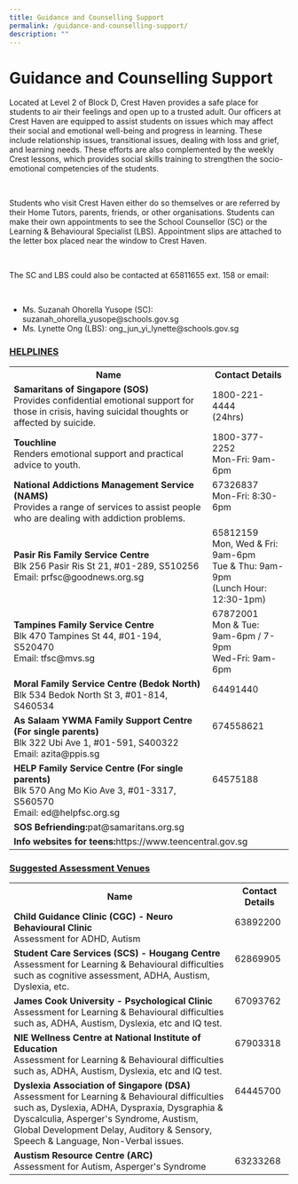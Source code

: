 ```yaml
---
title: Guidance and Counselling Support
permalink: /guidance-and-counselling-support/
description: ""
---
```

<h1>Guidance and Counselling Support</h1>

<p>Located at Level 2 of Block D, Crest Haven provides a safe place for students to air their feelings and open up to a trusted adult. Our officers at Crest Haven are equipped to assist students on issues which may affect their social and emotional well-being and progress in learning. These include relationship issues, transitional issues, dealing with loss and grief, and learning needs. These efforts are also complemented by the weekly Crest lessons, which provides social skills training to strengthen the socio-emotional competencies of the students.</p>
<br/>
<p>Students who visit Crest Haven either do so themselves or are referred by their Home Tutors, parents, friends, or other organisations. Students can make their own appointments to see the School Counsellor (SC) or the Learning & Behavioural Specialist (LBS). Appointment slips are attached to the letter box placed near the window to Crest Haven.</p>
<br/>
<p>The SC and LBS could also be contacted at 65811655 ext. 158 or email:</p>
<br/>
<ul>
<li>Ms. Suzanah Ohorella Yusope (SC): suzanah_ohorella_yusope@schools.gov.sg</li>
<li>Ms. Lynette Ong (LBS): ong_jun_yi_lynette@schools.gov.sg</li>
</ul>

<h3><strong><u>HELPLINES</u></strong></h3>
<div>
<table>
<tbody>
<tr>
<th>Name</th>
<th>Contact Details</th>
</tr>
<tr>
<td>
<div><strong>Samaritans of Singapore (SOS)</strong></div>
<div>Provides confidential emotional support for those in crisis, having suicidal thoughts or affected by suicide.</div>
</td>
<td>1800-221-4444<br />(24hrs)</td>
</tr>
<tr>
<td><strong>Touchline</strong><br />
<div>Renders emotional support and practical advice to youth.</div>
</td>
<td>1800-377-2252<br />Mon-Fri: 9am-6pm</td>
</tr>
<tr>
<td><strong>National Addictions Management Service (NAMS)</strong><br />
<div>Provides a range of services to assist people who are dealing with addiction problems.&nbsp;</div>
</td>
<td>67326837<br />Mon-Fri: 8:30-6pm<br />&nbsp;</td>
</tr>
<tr>
<td><strong>Pasir Ris Family Service Centre</strong><br />
<div>Blk 256 Pasir Ris St 21, #01-289, S510256</div>
<div>Email: prfsc@goodnews.org.sg</div>
</td>
<td>65812159<br />Mon, Wed & Fri: 9am-6pm<br />Tue & Thu: 9am-9pm<br />(Lunch Hour: 12:30-1pm)</td>
</tr>
<tr>
<td><strong>Tampines Family Service Centre</strong><br />
<div>Blk 470 Tampines St 44, #01-194, S520470</div>
<div>Email: tfsc@mvs.sg</div>
</td>
<td>67872001<br />Mon & Tue: 9am-6pm / 7-9pm<br />Wed-Fri: 9am-6pm</td>
</tr>
<tr>
<td><strong>Moral Family Service Centre (Bedok North)</strong><br />
<div>Blk 534 Bedok North St 3, #01-814, S460534</div>
</td>
<td>
<div>64491440</div>
&nbsp;</td>
</tr>
<tr>
<td><strong>As Salaam YWMA Family Support Centre (For single parents)</strong><br />
<div>Blk 322 Ubi Ave 1, #01-591, S400322</div>
<div>Email: azita@ppis.sg</div>
</td>
<td>674558621<br /><br /><br /></td>
</tr>
<tr>
<td><strong>HELP Family Service Centre (For single parents)</strong><br />
<div>Blk 570 Ang Mo Kio Ave 3, #01-3317, S560570</div>
<div>Email: ed@helpfsc.org.sg</div>
</td>
<td>64575188<br /><br /><br /></td>
</tr>
<tr>
<td colspan="2"><strong>SOS Befriending:</strong>pat@samaritans.org.sg</td>
</tr>
<tr>
<td colspan="2"><strong>Info websites for teens:</strong>https://www.teencentral.gov.sg</td>
</tr>
</tbody>
</table>
</div>
<h3><u><strong>Suggested Assessment Venues</strong></u></h3>
<div>
<table>
<tbody>
<tr>
<th>Name</th>
<th>Contact Details</th>
</tr>
<tr>
<td>
<div><strong>Child Guidance Clinic (CGC) - Neuro Behavioural Clinic</strong></div>
<div>Assessment for ADHD, Autism</div>
</td>
<td>63892200<br /><br /></td>
</tr>
<tr>
<td><strong>Student Care Services (SCS) - Hougang Centre</strong><br />
<div>Assessment for Learning & Behavioural difficulties such as cognitive assessment, ADHA, Austism, Dyslexia, etc.</div>
</td>
<td>62869905<br /><br /><br /></td>
</tr>
<tr>
<td><strong>James Cook University - Psychological Clinic</strong><br />
<div>Assessment for Learning & Behavioural difficulties such as, ADHA, Austism, Dyslexia, etc and IQ test.</div>
</td>
<td>67093762<br /><br />&nbsp;</td>
</tr>
<tr>
<td><strong>NIE Wellness Centre at National Institute of Education</strong><br />
<div>Assessment for Learning &amp; Behavioural difficulties such as, ADHA, Austism, Dyslexia, etc and IQ test.</div>
</td>
<td>67903318<br /><br /><br /></td>
</tr>
<tr>
<td><strong>Dyslexia Association of Singapore (DSA)</strong><br />
<div>Assessment for Learning &amp; Behavioural difficulties such as, Dyslexia, ADHA, Dyspraxia, Dysgraphia & Dyscalculia, Asperger's Syndrome, Austism, Global Development Delay, Auditory &amp; Sensory, Speech & Language, Non-Verbal issues.</div>
</td>
<td>64445700<br /><br /><br /><br /><br /></td>
</tr>
<tr>
<td><strong>Austism Resource Centre (ARC)</strong><br />
<div>Assessment for Autism, Asperger's Syndrome</div>
</td>
<td>
<div>63233268</div>
</td>
</tr>
</tbody>
</table>
</div>
